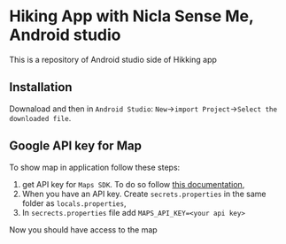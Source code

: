 # Hiking App with Nicla Sense Me, Android studio
This is a repository of Android studio side of Hikking app

## Installation
Downaload and then in ``Android Studio``: ``New``->``import Project``->``Select the downloaded file``.

## Google API key for Map
To show map in application follow these steps:

1. get API key for ``Maps SDK``. To do so follow [this documentation](https://developers.google.com/maps/get-started),
2. When you have an API key. Create ``secrets.properties`` in the same folder as ``locals.properties``,
3. In ``secrects.properties`` file add ``MAPS_API_KEY=<your api key>``

Now you should have access to the map
